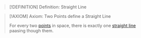 >[!DEFINITION] Definition: Straight Line
>
>

>[!AXIOM] Axiom: Two Points define a Straight Line
>
>For every two [points](Point.md) in space, there is exactly one [straight line](Straight%20Line.md) paasing though them.
>